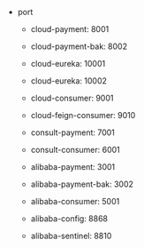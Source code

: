 - port
    - cloud-payment:        8001
    - cloud-payment-bak:    8002
    - cloud-eureka:         10001
    - cloud-eureka:         10002
    - cloud-consumer:       9001
    - cloud-feign-consumer: 9010
    
    - consult-payment:      7001
    - consult-consumer:     6001
    
    - alibaba-payment:      3001
    - alibaba-payment-bak:  3002
    - alibaba-consumer:     5001
    - alibaba-config:       8868
    - alibaba-sentinel:     8810
 